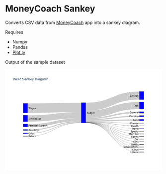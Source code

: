 # MoneyCoach Sankey
Converts CSV data from [MoneyCoach](https://moneycoach-app.com) app into a sankey diagram.

Requires
- Numpy
- Pandas
- [Plot.ly](https://plot.ly/python/sankey-diagram/)

Output of the sample dataset

![Sankey Diagram Example](https://raw.githubusercontent.com/TheEliasBe/MoneyCoachToSankey/master/Example.png)